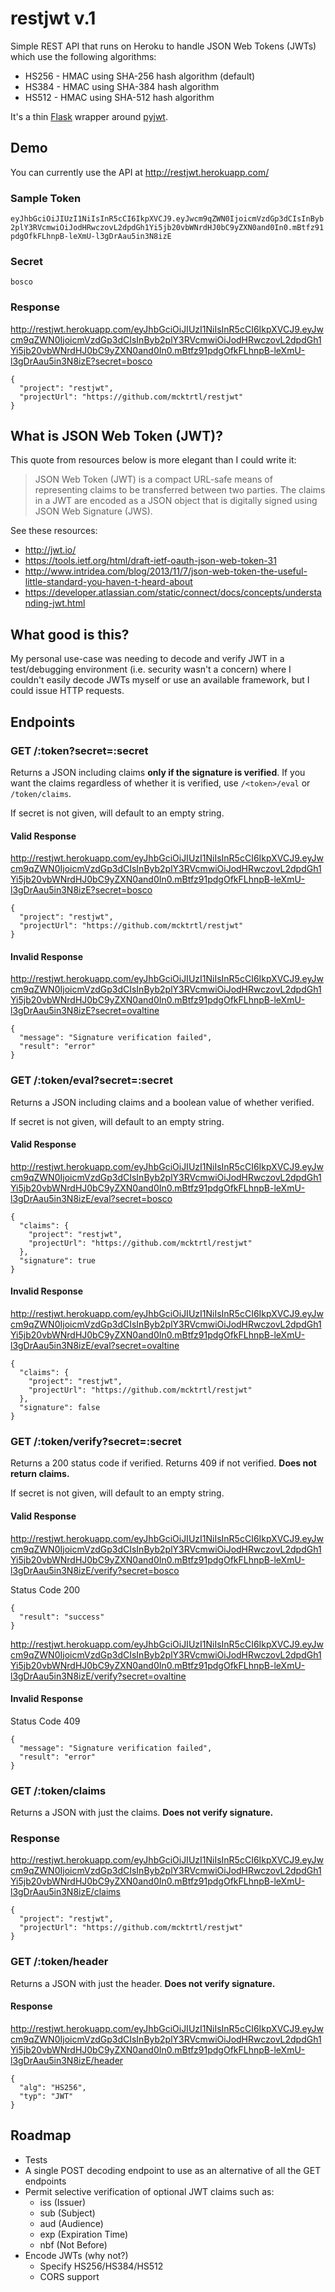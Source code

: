 # restjwt v.1

Simple REST API that runs on Heroku to handle JSON Web Tokens (JWTs) which
use the following algorithms:

+ HS256 - HMAC using SHA-256 hash algorithm (default)
+ HS384 - HMAC using SHA-384 hash algorithm
+ HS512 - HMAC using SHA-512 hash algorithm

It's a thin [Flask](https://github.com/mitsuhiko/flask) wrapper around [pyjwt](https://github.com/progrium/pyjwt).

## Demo

You can currently use the API at http://restjwt.herokuapp.com/

### Sample Token

`eyJhbGciOiJIUzI1NiIsInR5cCI6IkpXVCJ9.eyJwcm9qZWN0IjoicmVzdGp3dCIsInByb2plY3RVcmwiOiJodHRwczovL2dpdGh1Yi5jb20vbWNrdHJ0bC9yZXN0and0In0.mBtfz91pdgOfkFLhnpB-leXmU-l3gDrAau5in3N8izE`

### Secret
`bosco`

### Response

http://restjwt.herokuapp.com/eyJhbGciOiJIUzI1NiIsInR5cCI6IkpXVCJ9.eyJwcm9qZWN0IjoicmVzdGp3dCIsInByb2plY3RVcmwiOiJodHRwczovL2dpdGh1Yi5jb20vbWNrdHJ0bC9yZXN0and0In0.mBtfz91pdgOfkFLhnpB-leXmU-l3gDrAau5in3N8izE?secret=bosco

    {
      "project": "restjwt", 
      "projectUrl": "https://github.com/mcktrtl/restjwt"
    }

## What is JSON Web Token (JWT)?

This quote from resources below is more elegant than I could write it:

> JSON Web Token (JWT) is a compact URL-safe means of representing claims to be transferred between two parties. The claims in a JWT are encoded as a JSON object that is digitally signed using JSON Web Signature (JWS).


See these resources:

- http://jwt.io/
- https://tools.ietf.org/html/draft-ietf-oauth-json-web-token-31
- http://www.intridea.com/blog/2013/11/7/json-web-token-the-useful-little-standard-you-haven-t-heard-about
- https://developer.atlassian.com/static/connect/docs/concepts/understanding-jwt.html

## What good is this?

My personal use-case was needing to decode and verify JWT in a test/debugging
environment (i.e. security wasn't a concern) where I couldn't easily decode
JWTs myself or use an available framework, but I could issue HTTP requests.

## Endpoints

### GET /:token?secret=:secret

Returns a JSON including claims **only if the signature is verified**. If you
want the claims regardless of whether it is verified, use `/<token>/eval` or
`/token/claims`.

If secret is not given, will default to an empty string.

#### Valid Response

http://restjwt.herokuapp.com/eyJhbGciOiJIUzI1NiIsInR5cCI6IkpXVCJ9.eyJwcm9qZWN0IjoicmVzdGp3dCIsInByb2plY3RVcmwiOiJodHRwczovL2dpdGh1Yi5jb20vbWNrdHJ0bC9yZXN0and0In0.mBtfz91pdgOfkFLhnpB-leXmU-l3gDrAau5in3N8izE?secret=bosco

    {
      "project": "restjwt", 
      "projectUrl": "https://github.com/mcktrtl/restjwt"
    }

#### Invalid Response

http://restjwt.herokuapp.com/eyJhbGciOiJIUzI1NiIsInR5cCI6IkpXVCJ9.eyJwcm9qZWN0IjoicmVzdGp3dCIsInByb2plY3RVcmwiOiJodHRwczovL2dpdGh1Yi5jb20vbWNrdHJ0bC9yZXN0and0In0.mBtfz91pdgOfkFLhnpB-leXmU-l3gDrAau5in3N8izE?secret=ovaltine

    {
      "message": "Signature verification failed", 
      "result": "error"
    }

### GET /:token/eval?secret=:secret

Returns a JSON including claims and a boolean value of whether verified.

If secret is not given, will default to an empty string.

#### Valid Response

http://restjwt.herokuapp.com/eyJhbGciOiJIUzI1NiIsInR5cCI6IkpXVCJ9.eyJwcm9qZWN0IjoicmVzdGp3dCIsInByb2plY3RVcmwiOiJodHRwczovL2dpdGh1Yi5jb20vbWNrdHJ0bC9yZXN0and0In0.mBtfz91pdgOfkFLhnpB-leXmU-l3gDrAau5in3N8izE/eval?secret=bosco

    {
      "claims": {
        "project": "restjwt", 
        "projectUrl": "https://github.com/mcktrtl/restjwt"
      }, 
      "signature": true
    }

#### Invalid Response

http://restjwt.herokuapp.com/eyJhbGciOiJIUzI1NiIsInR5cCI6IkpXVCJ9.eyJwcm9qZWN0IjoicmVzdGp3dCIsInByb2plY3RVcmwiOiJodHRwczovL2dpdGh1Yi5jb20vbWNrdHJ0bC9yZXN0and0In0.mBtfz91pdgOfkFLhnpB-leXmU-l3gDrAau5in3N8izE/eval?secret=ovaltine

    {
      "claims": {
        "project": "restjwt", 
        "projectUrl": "https://github.com/mcktrtl/restjwt"
      }, 
      "signature": false
    }

### GET /:token/verify?secret=:secret

Returns a 200 status code if verified. Returns 409 if not verified. **Does not return claims.**

If secret is not given, will default to an empty string. 

#### Valid Response

http://restjwt.herokuapp.com/eyJhbGciOiJIUzI1NiIsInR5cCI6IkpXVCJ9.eyJwcm9qZWN0IjoicmVzdGp3dCIsInByb2plY3RVcmwiOiJodHRwczovL2dpdGh1Yi5jb20vbWNrdHJ0bC9yZXN0and0In0.mBtfz91pdgOfkFLhnpB-leXmU-l3gDrAau5in3N8izE/verify?secret=bosco

Status Code 200

    {
      "result": "success"
    }

http://restjwt.herokuapp.com/eyJhbGciOiJIUzI1NiIsInR5cCI6IkpXVCJ9.eyJwcm9qZWN0IjoicmVzdGp3dCIsInByb2plY3RVcmwiOiJodHRwczovL2dpdGh1Yi5jb20vbWNrdHJ0bC9yZXN0and0In0.mBtfz91pdgOfkFLhnpB-leXmU-l3gDrAau5in3N8izE/verify?secret=ovaltine

#### Invalid Response

Status Code 409

    {
      "message": "Signature verification failed", 
      "result": "error"
    }


### GET /:token/claims

Returns a JSON with just the claims. **Does not verify signature.**

### Response

http://restjwt.herokuapp.com/eyJhbGciOiJIUzI1NiIsInR5cCI6IkpXVCJ9.eyJwcm9qZWN0IjoicmVzdGp3dCIsInByb2plY3RVcmwiOiJodHRwczovL2dpdGh1Yi5jb20vbWNrdHJ0bC9yZXN0and0In0.mBtfz91pdgOfkFLhnpB-leXmU-l3gDrAau5in3N8izE/claims

    {
      "project": "restjwt", 
      "projectUrl": "https://github.com/mcktrtl/restjwt"
    }

### GET /:token/header

Returns a JSON with just the header. **Does not verify signature.**

#### Response

http://restjwt.herokuapp.com/eyJhbGciOiJIUzI1NiIsInR5cCI6IkpXVCJ9.eyJwcm9qZWN0IjoicmVzdGp3dCIsInByb2plY3RVcmwiOiJodHRwczovL2dpdGh1Yi5jb20vbWNrdHJ0bC9yZXN0and0In0.mBtfz91pdgOfkFLhnpB-leXmU-l3gDrAau5in3N8izE/header

    {
      "alg": "HS256", 
      "typ": "JWT"
    }

## Roadmap

- Tests
- A single POST decoding endpoint to use as an alternative of all the GET endpoints
- Permit selective verification of optional JWT claims such as:
  - iss (Issuer)
  - sub (Subject)
  - aud (Audience)
  - exp (Expiration Time)
  - nbf (Not Before)
- Encode JWTs (why not?)
  - Specify HS256/HS384/HS512
  - CORS support
